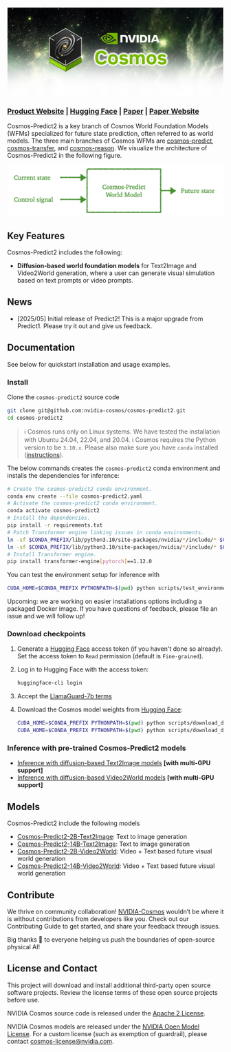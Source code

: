 <p align="center">
    <img src="assets/nvidia-cosmos-header.png" alt="NVIDIA Cosmos Header">
</p>

### [Product Website](https://www.nvidia.com/en-us/ai/cosmos/) | [Hugging Face](https://huggingface.co/collections/nvidia/cosmos-predict1-67c9d1b97678dbf7669c89a7) | [Paper](https://arxiv.org/abs/2501.03575) | [Paper Website](https://research.nvidia.com/labs/dir/cosmos-predict1)

Cosmos-Predict2 is a key branch of Cosmos World Foundation Models (WFMs) specialized for future state prediction, often referred to as world models. The three main branches of Cosmos WFMs are [cosmos-predict](https://github.com/nvidia-cosmos/cosmos-predict2), [cosmos-transfer](https://github.com/nvidia-cosmos/cosmos-transfer1), and [cosmos-reason](https://github.com/nvidia-cosmos/cosmos-reason1). We visualize the architecture of Cosmos-Predict2 in the following figure.

<p align="center">
    <img src="assets/cosmos_predict_diagram.png" alt="Cosmos-Predict Architecture Diagram">
</p>

## Key Features
Cosmos-Predict2 includes the following:

- **Diffusion-based world foundation models** for Text2Image and Video2World generation, where a user can generate visual simulation based on text prompts or video prompts.

## News
- [2025/05] Initial release of Predict2! This is a major upgrade from Predict1. Please try it out and give us feedback. 

## Documentation
See below for quickstart installation and usage examples. 

### Install
Clone the `cosmos-predict2` source code
```bash
git clone git@github.com:nvidia-cosmos/cosmos-predict2.git
cd cosmos-predict2
```

> ℹ️ Cosmos runs only on Linux systems. We have tested the installation with Ubuntu 24.04, 22.04, and 20.04.
> ℹ️ Cosmos requires the Python version to be `3.10.x`. Please also make sure you have `conda` installed ([instructions](https://docs.conda.io/projects/conda/en/latest/user-guide/install/index.html)).

The below commands creates the `cosmos-predict2` conda environment and installs the dependencies for inference:
```bash
# Create the cosmos-predict2 conda environment.
conda env create --file cosmos-predict2.yaml
# Activate the cosmos-predict2 conda environment.
conda activate cosmos-predict2
# Install the dependencies.
pip install -r requirements.txt
# Patch Transformer engine linking issues in conda environments.
ln -sf $CONDA_PREFIX/lib/python3.10/site-packages/nvidia/*/include/* $CONDA_PREFIX/include/
ln -sf $CONDA_PREFIX/lib/python3.10/site-packages/nvidia/*/include/* $CONDA_PREFIX/include/python3.10
# Install Transformer engine.
pip install transformer-engine[pytorch]==1.12.0
```

You can test the environment setup for inference with
```bash
CUDA_HOME=$CONDA_PREFIX PYTHONPATH=$(pwd) python scripts/test_environment.py
```

Upcoming: we are working on easier installations options including a packaged Docker image. If you have questions of feedback, please file an issue and we will follow up!

### Download checkpoints
1. Generate a [Hugging Face](https://huggingface.co/settings/tokens) access token (if you haven't done so already). Set the access token to `Read` permission (default is `Fine-grained`).

2. Log in to Hugging Face with the access token:
   ```bash
   huggingface-cli login
   ```
3. Accept the [LlamaGuard-7b terms](https://huggingface.co/meta-llama/LlamaGuard-7b)

4. Download the Cosmos model weights from [Hugging Face](https://huggingface.co/collections/nvidia/cosmos-predict1-67c9d1b97678dbf7669c89a7):
   ```bash
   CUDA_HOME=$CONDA_PREFIX PYTHONPATH=$(pwd) python scripts/download_diffusion_checkpoints.py --model_sizes 2B 14B --model_types Text2Image --checkpoint_dir checkpoints
   CUDA_HOME=$CONDA_PREFIX PYTHONPATH=$(pwd) python scripts/download_diffusion_checkpoints.py --model_sizes 2B 14B --model_types Video2World --checkpoint_dir checkpoints

### Inference with pre-trained Cosmos-Predict2 models
* [Inference with diffusion-based Text2Image models](/examples/inference_diffusion_text2image.md) **[with multi-GPU support]**
* [Inference with diffusion-based Video2World models](/examples/inference_diffusion_video2world.md) **[with multi-GPU support]**

## Models

Cosmos-Predict2 include the following models

* [Cosmos-Predict2-2B-Text2Image](https://huggingface.co/nvidia/Cosmos-Predict2-2B-Text2Image): Text to image generation
* [Cosmos-Predict2-14B-Text2Image](https://huggingface.co/nvidia/Cosmos-Predict2-14B-Text2Image): Text to image generation
* [Cosmos-Predict2-2B-Video2World](https://huggingface.co/nvidia/Cosmos-Predict2-2B-Video2World): Video + Text based future visual world generation
* [Cosmos-Predict2-14B-Video2World](https://huggingface.co/nvidia/Cosmos-Predict2-14B-Video2World): Video + Text based future visual world generation

## Contribute

We thrive on community collaboration! [NVIDIA-Cosmos](https://github.com/nvidia-cosmos/) wouldn’t be where it is without contributions from developers like you. Check out our Contributing Guide to get started, and share your feedback through issues.

Big thanks 🙏 to everyone helping us push the boundaries of open-source physical AI!
<!-- ------------------------------ -->

## License and Contact

This project will download and install additional third-party open source software projects. Review the license terms of these open source projects before use.

NVIDIA Cosmos source code is released under the [Apache 2 License](https://www.apache.org/licenses/LICENSE-2.0).

NVIDIA Cosmos models are released under the [NVIDIA Open Model License](https://www.nvidia.com/en-us/agreements/enterprise-software/nvidia-open-model-license). For a custom license (such as exemption of guardrail), please contact [cosmos-license@nvidia.com](mailto:cosmos-license@nvidia.com).
